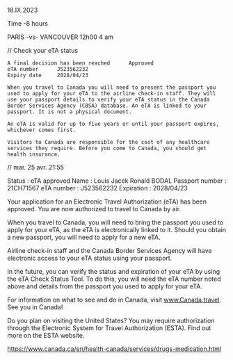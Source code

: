 





18.IX.2023

Time -8 hours 

PARIS   -vs-    VANCOUVER 
12h00           4 am


//
Check your eTA status

    A final decision has been reached      Approved 
    eTA number      J523562232
    Expiry date     2028/04/23

    When you travel to Canada you will need to present the passport you used to apply for your eTA to the airline check-in staff. They will use your passport details to verify your eTA status in the Canada Border Services Agency (CBSA) database. An eTA is linked to your passport. It is not a physical document.

    An eTA is valid for up to five years or until your passport expires, whichever comes first.

    Visitors to Canada are responsible for the cost of any healthcare services they require. Before you come to Canada, you should get health insurance.


//
mar. 25 avr. 21:55

Status :  eTA approved
Name : Louis Jacek Ronald BODAL
Passport number : 21CH71567
eTA number :  J523562232
Expiration : 2028/04/23

                 

Your application for an Electronic Travel Authorization (eTA) has been approved. You are now authorized to travel to Canada by air.

When you travel to Canada, you will need to bring the passport you used to apply for your eTA, as the eTA is electronically linked to it. Should you obtain a new passport, you will need to apply for a new eTA.

Airline check-in staff and the Canada Border Services Agency will have electronic access to your eTA status using your passport.

In the future, you can verify the status and expiration of your eTA by using the eTA Check Status Tool. To do this, you will need the eTA number noted above and details from the passport you used to apply for your eTA.

For information on what to see and do in Canada, visit www.Canada.travel. See you in Canada!

Do you plan on visiting the United States? You may require authorization through the Electronic System for Travel Authorization (ESTA). Find out more on the ESTA website.

https://www.canada.ca/en/health-canada/services/drugs-medication.html